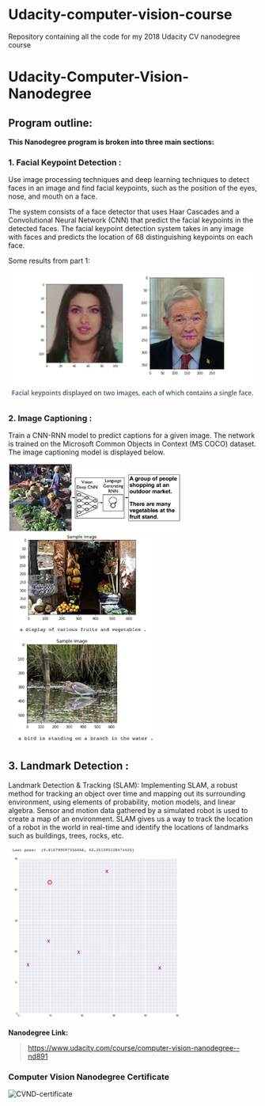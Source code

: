 # Udacity-computer-vision-course
Repository containing all the code for my 2018 Udacity CV nanodegree course 

# Udacity-Computer-Vision-Nanodegree


## Program outline:

**This Nanodegree program is broken into three main sections:**

### **1. Facial Keypoint Detection** : 
Use image processing techniques and deep learning techniques to detect faces in an image and find facial keypoints, such as the position of the eyes, nose, and mouth on a face.

The system consists of a face detector that uses Haar Cascades and a Convolutional Neural Network (CNN) that predict the facial keypoints in the detected faces. The facial keypoint detection system takes in any image with faces and predicts the location of 68 distinguishing keypoints on each face.

Some results from part 1:

![result](https://github.com/arungithub9/Udacity-computer-vision-course/blob/main/images/readme1.png?raw=true)

### **2. Image Captioning** :

 Train a CNN-RNN model to predict captions for a given image. The network is trained on the Microsoft Common Objects in Context (MS COCO) dataset. The image captioning model is displayed below.



<img src="https://github.com/arungithub9/Udacity-computer-vision-course/blob/main/images/readme2.png?raw=true" alt="drawing" width="350"/>


<img src="https://github.com/arungithub9/Udacity-computer-vision-course/blob/main/images/readme3.png?raw=true" alt="drawing" width="300"/>


<img src="https://github.com/arungithub9/Udacity-computer-vision-course/blob/main/images/readme4.png?raw=true" alt="drawing" width="300"/>

## **3. Landmark Detection** : 

Landmark Detection & Tracking (SLAM): Implementing SLAM, a robust method for tracking an object over time and mapping out its surrounding environment, using elements of probability, motion models, and linear algebra. Sensor and motion data gathered by a simulated robot is used to create a map of an environment. SLAM gives us a way to track the location of a robot in the world in real-time and identify the locations of landmarks such as buildings, trees, rocks, etc.

<img src="https://github.com/arungithub9/Udacity-computer-vision-course/blob/main/images/readme5.png?raw=true" alt="drawing" width="350"/>


 **Nanodegree Link:**
> https://www.udacity.com/course/computer-vision-nanodegree--nd891

### Computer Vision Nanodegree Certificate

![CVND-certificate](https://i.imgur.com/Px8C0Ji.png)

